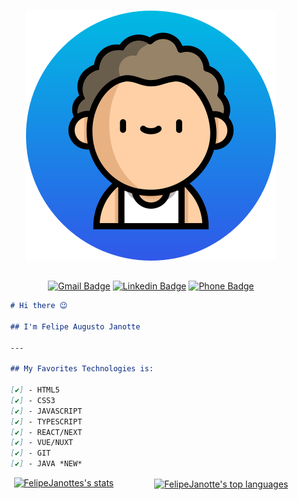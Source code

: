 <div align="center">

<div style="">

<div>
<img src="./image.svg" style="margin: 15px 0"/>

[![Gmail Badge](https://img.shields.io/badge/-mail-red?style=for-the-badge&logo=google&logoColor=white&link=mailto:f.a.janotte@gmail.com)](mailto:f.a.janotte@gmail.com/)
[![Linkedin Badge](https://img.shields.io/badge/-Linkedin-blue?style=for-the-badge&logo=Linkedin&logoColor=white&link=https://github.com/FelipeJanotte)](https://www.linkedin.com/in/felipe-augusto-janotte-662626195/)
[![Phone Badge](https://img.shields.io/badge/-Whatsapp-brightgreen?style=for-the-badge&logo=Whatsapp&logoColor=white&link=https://api.whatsapp.com/send/?phone=554797007278&app_absent=0)](https://api.whatsapp.com/send/?phone=554797007278&app_absent=0)

<!-- [![Phone Badge](https://img.shields.io/badge/-(47)97007278-0d0d0d?style=for-the-badge&link=callto:+554797007278)](callto:554797007278/) -->

</div>



<div align="left" style="width:450px">

```md
# Hi there 😉

## I'm Felipe Augusto Janotte

---

## My Favorites Technologies is:

[✔️] - HTML5
[✔️] - CSS3
[✔️] - JAVASCRIPT
[✔️] - TYPESCRIPT
[✔️] - REACT/NEXT
[✔️] - VUE/NUXT
[✔️] - GIT
[✔️] - JAVA *NEW*
```

</div>
</div>
</div>
<div style="display: flex; justify-content:space-around;">

<a href="https://github.com/anuraghazra/github-readme-stats">
<img src="https://github-readme-stats.vercel.app/api?username=FelipeJanotte&show_icons=true&hide_border=true" alt="FelipeJanottes's stats"/>
</a>

<a href="https://github.com/anuraghazra/github-readme-stats">
<img src="https://github-readme-stats.vercel.app/api/top-langs/?username=FelipeJanotte&hide=PowerShell&hide_border=true&width=200" alt="FelipeJanotte's top languages" align="center"/>
</a>

</div>
